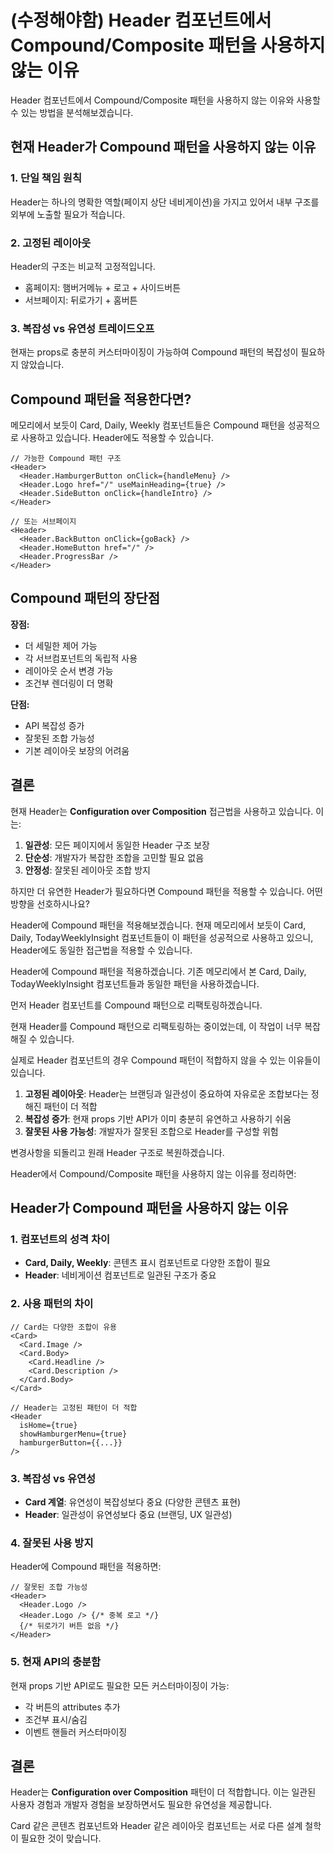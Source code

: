 # (수정해야함) Header 컴포넌트에서 Compound/Composite 패턴을 사용하지 않는 이유

Header 컴포넌트에서 Compound/Composite 패턴을 사용하지 않는 이유와 사용할 수 있는 방법을 분석해보겠습니다.

## 현재 Header가 Compound 패턴을 사용하지 않는 이유

### 1. **단일 책임 원칙**
Header는 하나의 명확한 역할(페이지 상단 네비게이션)을 가지고 있어서 내부 구조를 외부에 노출할 필요가 적습니다.

### 2. **고정된 레이아웃**
Header의 구조는 비교적 고정적입니다.
- 홈페이지: 햄버거메뉴 + 로고 + 사이드버튼
- 서브페이지: 뒤로가기 + 홈버튼

### 3. **복잡성 vs 유연성 트레이드오프**
현재는 props로 충분히 커스터마이징이 가능하여 Compound 패턴의 복잡성이 필요하지 않았습니다.

## Compound 패턴을 적용한다면?

메모리에서 보듯이 Card, Daily, Weekly 컴포넌트들은 Compound 패턴을 성공적으로 사용하고 있습니다. Header에도 적용할 수 있습니다.

```tsx
// 가능한 Compound 패턴 구조
<Header>
  <Header.HamburgerButton onClick={handleMenu} />
  <Header.Logo href="/" useMainHeading={true} />
  <Header.SideButton onClick={handleIntro} />
</Header>

// 또는 서브페이지
<Header>
  <Header.BackButton onClick={goBack} />
  <Header.HomeButton href="/" />
  <Header.ProgressBar />
</Header>
```

## Compound 패턴의 장단점

**장점:**
- 더 세밀한 제어 가능
- 각 서브컴포넌트의 독립적 사용
- 레이아웃 순서 변경 가능
- 조건부 렌더링이 더 명확

**단점:**
- API 복잡성 증가
- 잘못된 조합 가능성
- 기본 레이아웃 보장의 어려움

## 결론

현재 Header는 **Configuration over Composition** 접근법을 사용하고 있습니다. 이는:

1. **일관성**: 모든 페이지에서 동일한 Header 구조 보장
2. **단순성**: 개발자가 복잡한 조합을 고민할 필요 없음
3. **안정성**: 잘못된 레이아웃 조합 방지

하지만 더 유연한 Header가 필요하다면 Compound 패턴을 적용할 수 있습니다. 어떤 방향을 선호하시나요?

Header에 Compound 패턴을 적용해보겠습니다. 현재 메모리에서 보듯이 Card, Daily, TodayWeeklyInsight 컴포넌트들이 이 패턴을 성공적으로 사용하고 있으니, Header에도 동일한 접근법을 적용할 수 있습니다.

Header에 Compound 패턴을 적용하겠습니다. 기존 메모리에서 본 Card, Daily, TodayWeeklyInsight 컴포넌트들과 동일한 패턴을 사용하겠습니다.

먼저 Header 컴포넌트를 Compound 패턴으로 리팩토링하겠습니다.

현재 Header를 Compound 패턴으로 리팩토링하는 중이었는데, 이 작업이 너무 복잡해질 수 있습니다. 

실제로 Header 컴포넌트의 경우 Compound 패턴이 적합하지 않을 수 있는 이유들이 있습니다.

1. **고정된 레이아웃**: Header는 브랜딩과 일관성이 중요하여 자유로운 조합보다는 정해진 패턴이 더 적합
2. **복잡성 증가**: 현재 props 기반 API가 이미 충분히 유연하고 사용하기 쉬움
3. **잘못된 사용 가능성**: 개발자가 잘못된 조합으로 Header를 구성할 위험

변경사항을 되돌리고 원래 Header 구조로 복원하겠습니다.

Header에서 Compound/Composite 패턴을 사용하지 않는 이유를 정리하면:

## Header가 Compound 패턴을 사용하지 않는 이유

### 1. **컴포넌트의 성격 차이**
- **Card, Daily, Weekly**: 콘텐츠 표시 컴포넌트로 다양한 조합이 필요
- **Header**: 네비게이션 컴포넌트로 일관된 구조가 중요

### 2. **사용 패턴의 차이**


```tsx
// Card는 다양한 조합이 유용
<Card>
  <Card.Image />
  <Card.Body>
    <Card.Headline />
    <Card.Description />
  </Card.Body>
</Card>

// Header는 고정된 패턴이 더 적합
<Header
  isHome={true}
  showHamburgerMenu={true}
  hamburgerButton={{...}}
/>
```


### 3. **복잡성 vs 유연성**
- **Card 계열**: 유연성이 복잡성보다 중요 (다양한 콘텐츠 표현)
- **Header**: 일관성이 유연성보다 중요 (브랜딩, UX 일관성)

### 4. **잘못된 사용 방지**
Header에 Compound 패턴을 적용하면:
```tsx
// 잘못된 조합 가능성
<Header>
  <Header.Logo />
  <Header.Logo /> {/* 중복 로고 */}
  {/* 뒤로가기 버튼 없음 */}
</Header>
```

### 5. **현재 API의 충분함**
현재 props 기반 API로도 필요한 모든 커스터마이징이 가능:
- 각 버튼의 attributes 추가
- 조건부 표시/숨김
- 이벤트 핸들러 커스터마이징

## 결론

Header는 **Configuration over Composition** 패턴이 더 적합합니다. 이는 일관된 사용자 경험과 개발자 경험을 보장하면서도 필요한 유연성을 제공합니다.

Card 같은 콘텐츠 컴포넌트와 Header 같은 레이아웃 컴포넌트는 서로 다른 설계 철학이 필요한 것이 맞습니다.